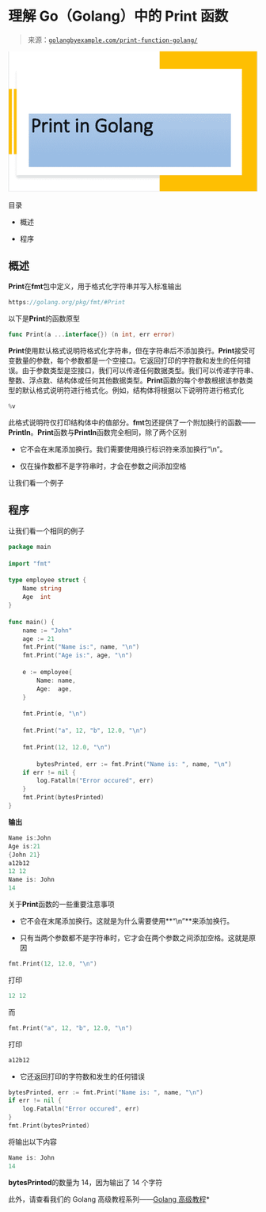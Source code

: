 <!--yml

类别：未分类

日期：2024-10-13 06:37:50

-->

# 理解 Go（Golang）中的 Print 函数

> 来源：[`golangbyexample.com/print-function-golang/`](https://golangbyexample.com/print-function-golang/)

![](img/a1351ff423b96c7f5cfda45be9f96f65.png)

目录

+   概述

+   程序

## **概述**

**Print**在**fmt**包中定义，用于格式化字符串并写入标准输出

```go
https://golang.org/pkg/fmt/#Print
```

以下是**Print**的函数原型

```go
func Print(a ...interface{}) (n int, err error)
```

**Print**使用默认格式说明符格式化字符串，但在字符串后不添加换行。**Print**接受可变数量的参数，每个参数都是一个空接口。它返回打印的字符数和发生的任何错误。由于参数类型是空接口，我们可以传递任何数据类型。我们可以传递字符串、整数、浮点数、结构体或任何其他数据类型。**Print**函数的每个参数根据该参数类型的默认格式说明符进行格式化。例如，结构体将根据以下说明符进行格式化

```go
%v
```

此格式说明符仅打印结构体中的值部分。**fmt**包还提供了一个附加换行的函数——**Println**。**Print**函数与**Println**函数完全相同，除了两个区别

+   它不会在末尾添加换行。我们需要使用换行标识符来添加换行“\n”。

+   仅在操作数都不是字符串时，才会在参数之间添加空格

让我们看一个例子

## **程序**

让我们看一个相同的例子

```go
package main

import "fmt"

type employee struct {
	Name string
	Age  int
}

func main() {
	name := "John"
	age := 21
	fmt.Print("Name is:", name, "\n")
	fmt.Print("Age is:", age, "\n")

	e := employee{
		Name: name,
		Age:  age,
	}

	fmt.Print(e, "\n")

	fmt.Print("a", 12, "b", 12.0, "\n")

	fmt.Print(12, 12.0, "\n")

        bytesPrinted, err := fmt.Print("Name is: ", name, "\n")
	if err != nil {
		log.Fatalln("Error occured", err)
	}
	fmt.Print(bytesPrinted)
}
```

**输出**

```go
Name is:John
Age is:21
{John 21}
a12b12
12 12
Name is: John
14
```

关于**Print**函数的一些重要注意事项

+   它不会在末尾添加换行。这就是为什么需要使用**“\n”**来添加换行。

+   只有当两个参数都不是字符串时，它才会在两个参数之间添加空格。这就是原因

```go
fmt.Print(12, 12.0, "\n")
```

打印

```go
12 12
```

而

```go
fmt.Print("a", 12, "b", 12.0, "\n")
```

打印

```go
a12b12
```

+   它还返回打印的字符数和发生的任何错误

```go
bytesPrinted, err := fmt.Print("Name is: ", name, "\n")
if err != nil {
    log.Fatalln("Error occured", err)
}
fmt.Print(bytesPrinted)
```

将输出以下内容

```go
Name is: John
14
```

**bytesPrinted**的数量为 14，因为输出了 14 个字符

此外，请查看我们的 Golang 高级教程系列——[Golang 高级教程](https://golangbyexample.com/golang-comprehensive-tutorial/)*
